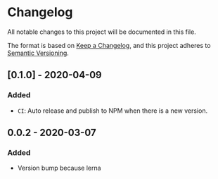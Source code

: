 # Changelog

All notable changes to this project will be documented in this file.

The format is based on [Keep a Changelog](https://keepachangelog.com/en/1.0.0/),
and this project adheres to [Semantic Versioning](https://semver.org/spec/v2.0.0.html).

## [0.1.0] - 2020-04-09

### Added

- `CI`: Auto release and publish to NPM when there is a new version. 

## 0.0.2 - 2020-03-07

### Added

- Version bump because lerna

